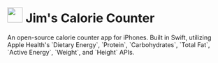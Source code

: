 <h1><img src="https://github.com/jims-wl/calorie-counter/blob/master/Calorie%20Counter/Assets.xcassets/AppIcon.appiconset/Icon%20Raw.png?raw=true" width="35"/> Jim's Calorie Counter</h1>
An open-source calorie counter app for iPhones.
Built in Swift, utilizing Apple Health's `Dietary Energy`, `Protein`, `Carbohydrates`, `Total Fat`, `Active Energy`, `Weight`, and `Height` APIs.
